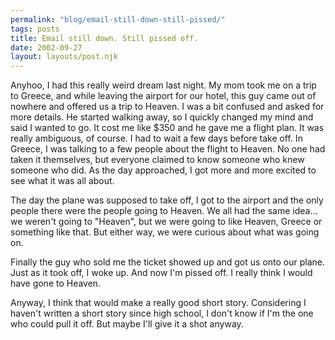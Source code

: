 ```yaml
---
permalink: "blog/email-still-down-still-pissed/"
tags: posts
title: Email still down. Still pissed off.
date: 2002-09-27
layout: layouts/post.njk
---
```


Anyhoo, I had this really weird dream last night. My mom took me on a trip to Greece, and while leaving the airport for our hotel, this guy came out of nowhere and offered us a trip to Heaven. I was a bit confused and asked for more details. He started walking away, so I quickly changed my mind and said I wanted to go. It cost me like $350 and he gave me a flight plan. It was really ambiguous, of course. I had to wait a few days before take off. In Greece, I was talking to a few people about the flight to Heaven. No one had taken it themselves, but everyone claimed to know someone who knew someone who did. As the day approached, I got more and more excited to see what it was all about.

The day the plane was supposed to take off, I got to the airport and the only people there were the people going to Heaven. We all had the same idea... we weren't going to "Heaven", but we were going to like Heaven, Greece or something like that. But either way, we were curious about what was going on. 

Finally the guy who sold me the ticket showed up and got us onto our plane. Just as it took off, I woke up. And now I'm pissed off. I really think I would have gone to Heaven.

Anyway, I think that would make a really good short story. Considering I haven't written a short story since high school, I don't know if I'm the one who could pull it off. But maybe I'll give it a shot anyway.